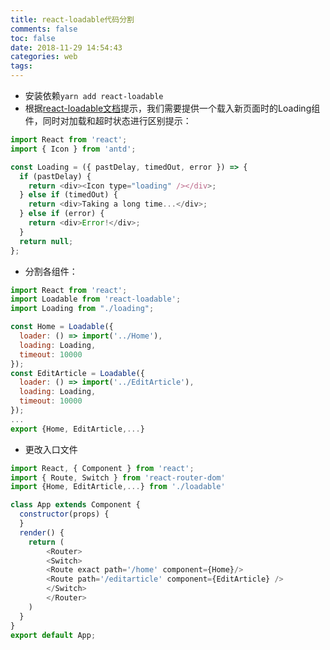 ```yaml
---
title: react-loadable代码分割
comments: false
toc: false
date: 2018-11-29 14:54:43
categories: web
tags:
---
```


* 安装依赖`yarn add react-loadable`
* 根据[react-loadable文档](https://github.com/jamiebuilds/react-loadable/blob/master/README.md)提示，我们需要提供一个载入新页面时的Loading组件，同时对加载和超时状态进行区别提示：
``` js
import React from 'react';
import { Icon } from 'antd';

const Loading = ({ pastDelay, timedOut, error }) => {
  if (pastDelay) {
    return <div><Icon type="loading" /></div>;
  } else if (timedOut) {
    return <div>Taking a long time...</div>;
  } else if (error) {
    return <div>Error!</div>;
  }
  return null;
};
```
<escape><!-- more --></escape>

* 分割各组件：
``` js
import React from 'react';
import Loadable from 'react-loadable';
import Loading from "./loading";

const Home = Loadable({
  loader: () => import('../Home'),
  loading: Loading,
  timeout: 10000
});
const EditArticle = Loadable({
  loader: () => import('../EditArticle'),
  loading: Loading,
  timeout: 10000
});
...
export {Home, EditArticle,...}
```
* 更改入口文件
``` js
import React, { Component } from 'react';
import { Route, Switch } from 'react-router-dom'
import {Home, EditArticle,...} from './loadable'

class App extends Component {  
  constructor(props) {
  }
  render() {
    return (
        <Router>
        <Switch>
        <Route exact path='/home' component={Home}/>
        <Route path='/editarticle' component={EditArticle} />
        </Switch>
        </Router>
    )
  }
}
export default App;
```
